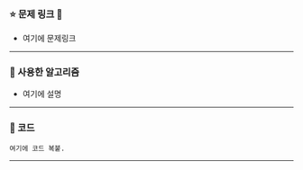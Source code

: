 ### :star: 문제 링크 :book:
- 여기에 문제링크
---

### :star2: 사용한 알고리즘
- 여기에 설명
---

### :stars: 코드
```
여기에 코드 복붙.
```
---